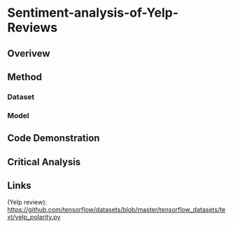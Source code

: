 # Sentiment-analysis-of-Yelp-Reviews

## Overivew



## Method

### Dataset

### Model

## Code Demonstration

## Critical Analysis

## Links
(Yelp review): https://github.com/tensorflow/datasets/blob/master/tensorflow_datasets/text/yelp_polarity.py
